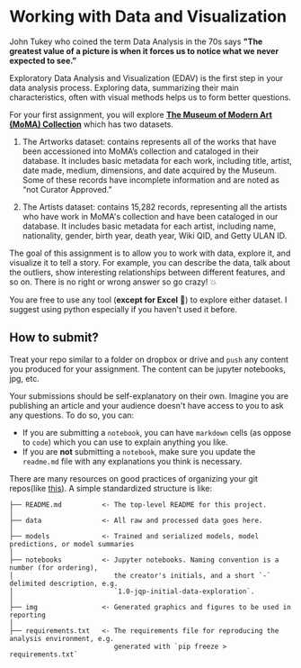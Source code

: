 # Working with Data and Visualization

John Tukey who coined the term Data Analysis in the 70s says **"The greatest value of a picture is when it forces us to notice what we never expected to see.”**

Exploratory Data Analysis and Visualization (EDAV) is the first step in your data analysis process. Exploring data, summarizing their main characteristics, often with visual methods helps us to form better questions.


For your first assignment, you will explore [**The Museum of Modern Art (MoMA) Collection**](https://github.com/MuseumofModernArt/collection) which has two datasets.

1. The Artworks dataset: contains represents all of the works that have been accessioned into MoMA’s collection and cataloged in their database. It includes basic metadata for each work, including title, artist, date made, medium, dimensions, and date acquired by the Museum. Some of these records have incomplete information and are noted as “not Curator Approved.”

2. The Artists dataset: contains 15,282 records, representing all the artists who have work in MoMA's collection and have been cataloged in our database. It includes basic metadata for each artist, including name, nationality, gender, birth year, death year, Wiki QID, and Getty ULAN ID.


The goal of this assignment is to allow you to work with data, explore it, and visualize it to tell a story. For example, you can describe the data, talk about the outliers, show interesting relationships between different features, and so on. There is no right or wrong answer so go crazy! :collision:


You are free to use any tool (**except for Excel** :poop:) to explore either dataset. I suggest using python especially if you haven't used it before. 



## How to submit?

Treat your repo similar to a folder on dropbox or drive and `push` any content you produced for your assignment. The content can be jupyter notebooks, jpg, etc.

Your submissions should be self-explanatory on their own. Imagine you are publishing an article and your audience doesn't have access to you to ask any questions. To do so, you can:

* If you are submitting a `notebook`, you can have `markdown` cells (as oppose to `code`) which you can use to explain anything you like.
* If you are **not** submitting a `notebook`, make sure you update the `readme.md` file with any explanations you think is necessary.

There are many resources on good practices of organizing your git repos(like [this](https://github.com/drivendata/cookiecutter-data-science)). A simple standardized structure is like:

```
├── README.md          <- The top-level README for this project.
│
├── data               <- All raw and processed data goes here.
│
├── models             <- Trained and serialized models, model predictions, or model summaries
│
├── notebooks          <- Jupyter notebooks. Naming convention is a number (for ordering),
│                         the creator's initials, and a short `-` delimited description, e.g.
│                         `1.0-jqp-initial-data-exploration`.
│
├── img                <- Generated graphics and figures to be used in reporting
│
├── requirements.txt   <- The requirements file for reproducing the analysis environment, e.g.
                          generated with `pip freeze > requirements.txt`

```
